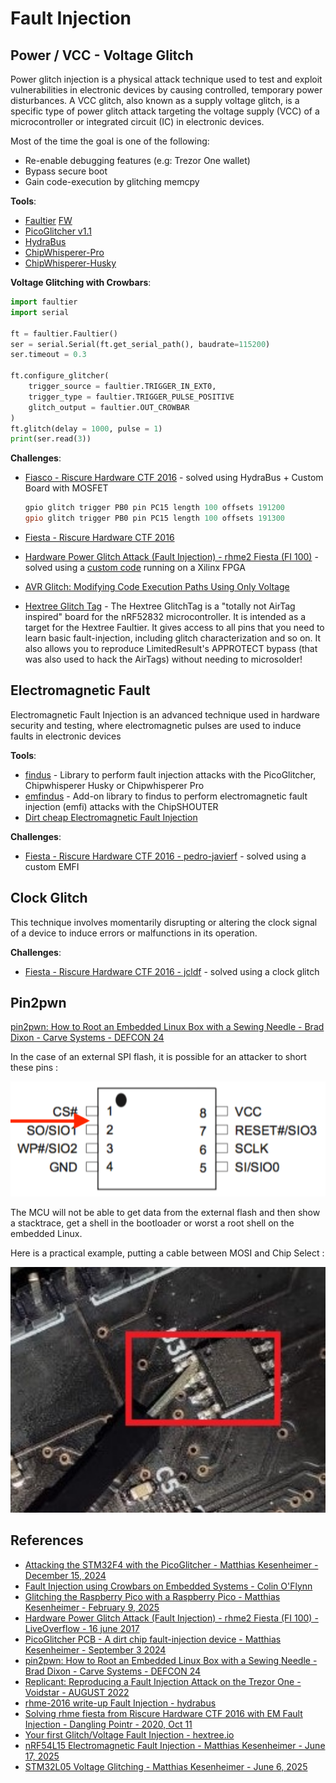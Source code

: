 # Fault Injection

## Power / VCC - Voltage Glitch

Power glitch injection is a physical attack technique used to test and exploit vulnerabilities in electronic devices by causing controlled, temporary power disturbances.
A VCC glitch, also known as a supply voltage glitch, is a specific type of power glitch attack targeting the voltage supply (VCC) of a microcontroller or integrated circuit (IC) in electronic devices.

Most of the time the goal is one of the following:

* Re-enable debugging features (e.g: Trezor One wallet)
* Bypass secure boot
* Gain code-execution by glitching memcpy

**Tools**:

* [Faultier](https://1bitsquared.de/products/faultier) [FW](https://github.com/hextreeio/faultier/releases/tag/0.1.32)
* [PicoGlitcher v1.1](https://www.tindie.com/products/faulty-hardware/picoglitcher-v11/)
* [HydraBus](https://hydrabus.com/shop/)
* [ChipWhisperer-Pro](https://rtfm.newae.com/Capture/ChipWhisperer-Pro/)
* [ChipWhisperer-Husky](https://rtfm.newae.com/Capture/ChipWhisperer-Husky/)

**Voltage Glitching with Crowbars**:

```py
import faultier
import serial

ft = faultier.Faultier()
ser = serial.Serial(ft.get_serial_path(), baudrate=115200)
ser.timeout = 0.3

ft.configure_glitcher(
    trigger_source = faultier.TRIGGER_IN_EXT0,
    trigger_type = faultier.TRIGGER_PULSE_POSITIVE
    glitch_output = faultier.OUT_CROWBAR
)
ft.glitch(delay = 1000, pulse = 1)
print(ser.read(3))
```

**Challenges**:

* [Fiasco - Riscure Hardware CTF 2016](https://github.com/hydrabus/rhme-2016/blob/master/FaultInjection/Fiasco.md) - solved using HydraBus + Custom Board with MOSFET

    ```ps1
    gpio glitch trigger PB0 pin PC15 length 100 offsets 191200
    gpio glitch trigger PB0 pin PC15 length 100 offsets 191300
    ```

* [Fiesta - Riscure Hardware CTF 2016](https://github.com/hydrabus/rhme-2016/blob/master/FaultInjection/Fiesta.md)
* [Hardware Power Glitch Attack (Fault Injection) - rhme2 Fiesta (FI 100)](https://youtu.be/6Pf3pY3GxBM) - solved using a [custom code](https://gist.github.com/LiveOverflow/cad0e905691ab5a8a2474d483a604d67) running on a Xilinx FPGA
* [AVR Glitch: Modifying Code Execution Paths Using Only Voltage](https://flawed.net.nz/2017/01/29/avr-glitch-modifying-code-execution-paths-using-only-voltage/)
* [Hextree Glitch Tag](https://1bitsquared.de/products/glitch-tag) - The Hextree GlitchTag is a "totally not AirTag inspired" board for the nRF52832 microcontroller. It is intended as a target for the Hextree Faultier. It gives access to all pins that you need to learn basic fault-injection, including glitch characterization and so on. It also allows you to reproduce LimitedResult's APPROTECT bypass (that was also used to hack the AirTags) without needing to microsolder!

## Electromagnetic Fault

Electromagnetic Fault Injection is an advanced technique used in hardware security and testing, where electromagnetic pulses are used to induce faults in electronic devices

**Tools**:

* [findus](https://pypi.org/project/findus/) - Library to perform fault injection attacks with the PicoGlitcher, Chipwhisperer Husky or Chipwhisperer Pro
* [emfindus](https://pypi.org/project/emfindus/) - Add-on library to findus to perform electromagnetic fault injection (emfi) attacks with the ChipSHOUTER
* [Dirt cheap Electromagnetic Fault Injection](https://pedro-javierf.github.io/devblog/dirtcheapemfaultinjection/)

**Challenges**:

* [Fiesta - Riscure Hardware CTF 2016 - pedro-javierf](https://pedro-javierf.github.io/devblog/rhmefaultinjection/) - solved using a custom EMFI

## Clock Glitch

This technique involves momentarily disrupting or altering the clock signal of a device to induce errors or malfunctions in its operation.

**Challenges**:

* [Fiesta - Riscure Hardware CTF 2016 - jcldf](https://twitter.com/jcldf/status/1235859271176171521) - solved using a clock glitch

## Pin2pwn

[pin2pwn: How to Root an Embedded Linux Box with a Sewing Needle - Brad Dixon - Carve Systems - DEFCON 24](https://media.defcon.org/DEF%20CON%2024/DEF%20CON%2024%20presentations/DEF%20CON%2024%20-%20Brad-Dixon-Pin2Pwn-How-to-Root-An-Embedded-Linux-Box-With-A-Sewing-Needle-UPDATED.pdf)

In the case of an external SPI flash, it is possible for an attacker to short these pins :

![SPI flash example](../assets/spi_pin2pwn.png)

The MCU will not be able to get data from the external flash and then show a stacktrace, get a shell in the bootloader or worst a root shell on the embedded Linux.

Here is a practical example, putting a cable between MOSI and Chip Select :

![SPI flash example](../assets/pin2pwn_practical_example.png)

## References

* [Attacking the STM32F4 with the PicoGlitcher - Matthias Kesenheimer - December 15, 2024](https://mkesenheimer.github.io/blog/glitching-the-stm32f4.html)
* [Fault Injection using Crowbars on Embedded Systems - Colin O'Flynn](https://eprint.iacr.org/2016/810.pdf)
* [Glitching the Raspberry Pico with a Raspberry Pico - Matthias Kesenheimer - February 9, 2025](https://mkesenheimer.github.io/blog/glitching-the-rp2350.html)
* [Hardware Power Glitch Attack (Fault Injection) - rhme2 Fiesta (FI 100) - LiveOverflow -  16 june 2017](https://www.youtube.com/watch?v=6Pf3pY3GxBM)
* [PicoGlitcher PCB - A dirt chip fault-injection device - Matthias Kesenheimer - September 3 2024](https://mkesenheimer.github.io/blog/pico-glitcher-pcb.html)
* [pin2pwn: How to Root an Embedded Linux Box with a Sewing Needle - Brad Dixon - Carve Systems - DEFCON 24](https://media.defcon.org/DEF%20CON%2024/DEF%20CON%2024%20presentations/DEF%20CON%2024%20-%20Brad-Dixon-Pin2Pwn-How-to-Root-An-Embedded-Linux-Box-With-A-Sewing-Needle-UPDATED.pdf)
* [Replicant: Reproducing a Fault Injection Attack on the Trezor One - Voidstar - AUGUST 2022](https://voidstarsec.com/blog/replicant-part-1)
* [rhme-2016 write-up Fault Injection - hydrabus](https://github.com/hydrabus/rhme-2016/tree/master/FaultInjection)
* [Solving rhme fiesta from Riscure Hardware CTF 2016 with EM Fault Injection - Dangling Pointr - 2020, Oct 11](https://pedro-javierf.github.io/devblog/rhmefaultinjection/)
* [Your first Glitch/Voltage Fault Injection - hextree.io](https://app.hextree.io/courses/fault-injection-introduction/fault-injection-theory)
* [nRF54L15 Electromagnetic Fault Injection - Matthias Kesenheimer - June 17, 2025](https://blog.syss.com/posts/nrf54-emfi/)
* [STM32L05 Voltage Glitching - Matthias Kesenheimer - June 6, 2025](https://blog.syss.com/posts/voltage-glitching-the-stm32l05-microcontroller/)

